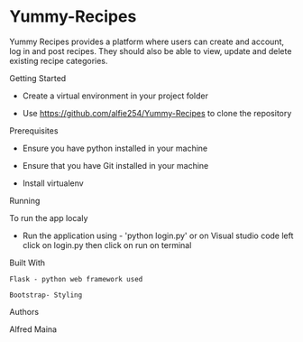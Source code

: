 # Yummy-Recipes
Yummy Recipes provides a platform where users can create and account, log in and post recipes. 
They should also be able to view, update and delete existing recipe categories.

Getting Started

* Create a virtual environment in your project  folder

* Use https://github.com/alfie254/Yummy-Recipes to clone the repository



Prerequisites

* Ensure you have python installed in your machine

* Ensure that you have Git installed in your machine

* Install virtualenv



Running

To run the app localy
- Run the application using - 'python login.py' or on Visual studio code left click on login.py then click on run on terminal


Built With

    Flask - python web framework used

    Bootstrap- Styling

Authors

   Alfred Maina
